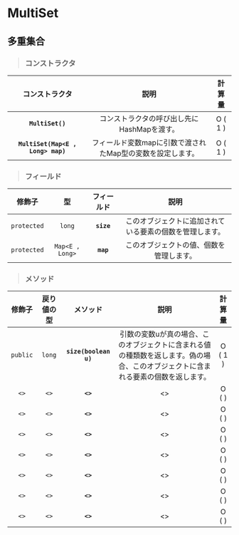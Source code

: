 # MultiSet
## 多重集合
> ### コンストラクタ
|コンストラクタ|説明|計算量|
|:---:|:---:|:---:|
|**`MultiSet()`**|コンストラクタの呼び出し先にHashMapを渡す。|O ( 1 )|
|**`MultiSet(Map<E , Long> map)`**|フィールド変数mapに引数で渡されたMap型の変数を設定します。|O ( 1 )|
> ### フィールド
|修飾子|型|フィールド|説明|
|:---:|:---:|:---:|:---:|
|`protected`|`long`|**`size`**|このオブジェクトに追加されている要素の個数を管理します。|
|`protected`|`Map<E , Long>`|**`map`**|このオブジェクトの値、個数を管理します。|
> ### メソッド
|修飾子|戻り値の型|メソッド|説明|計算量|
|:---:|:---:|:---:|:---:|:---:|
|`public`|`long`|**`size(boolean u)`**|引数の変数uが真の場合、このオブジェクトに含まれる値の種類数を返します。偽の場合、このオブジェクトに含まれる要素の個数を返します。<br> |O ( 1 )|
|`<>`|`<>`|**` <> `**| <> |O (   )|
|`<>`|`<>`|**` <> `**| <> |O (   )|
|`<>`|`<>`|**` <> `**| <> |O (   )|
|`<>`|`<>`|**` <> `**| <> |O (   )|
|`<>`|`<>`|**` <> `**| <> |O (   )|
|`<>`|`<>`|**` <> `**| <> |O (   )|
|`<>`|`<>`|**` <> `**| <> |O (   )|
